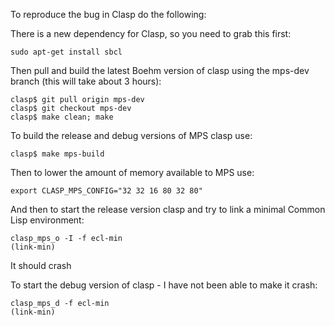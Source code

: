 To reproduce the bug in Clasp do the following:

There is a new dependency for Clasp, so you need to grab this first:
```
sudo apt-get install sbcl
```

Then pull and build the latest Boehm version of clasp using the mps-dev branch (this will take about 3 hours):

```
clasp$ git pull origin mps-dev
clasp$ git checkout mps-dev
clasp$ make clean; make
```

To build the release and debug versions of MPS clasp use:

```
clasp$ make mps-build
```

Then to lower the amount of memory available to MPS use:

```
export CLASP_MPS_CONFIG="32 32 16 80 32 80"
```

And then to start the release version clasp and try to link a minimal Common Lisp environment:

```
clasp_mps_o -I -f ecl-min
(link-min)
```

It should crash

To start the debug version of clasp - I have not been able to make it crash:

```
clasp_mps_d -f ecl-min
(link-min)
```
